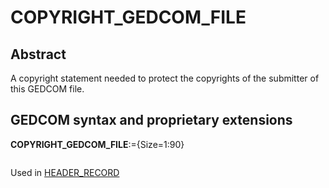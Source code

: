 ﻿# COPYRIGHT_GEDCOM_FILE
## Abstract
A copyright statement needed to protect the copyrights of the submitter of this GEDCOM file.


## GEDCOM syntax and proprietary extensions

**COPYRIGHT_GEDCOM_FILE**:={Size=1:90}
<pre>
</pre>
Used in <a href=Ged.HEADER_RECORD.md>HEADER_RECORD</a><br />


